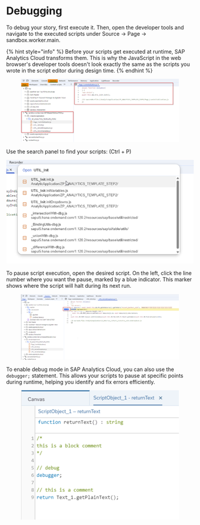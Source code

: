 # Debugging

To debug your story, first execute it. Then, open the developer tools and navigate to the executed scripts under Source -> Page -> sandbox.worker.main.

{% hint style="info" %}
Before your scripts get executed at runtime, SAP Analytics Cloud transforms them. This is why the JavaScript in the web browser's developer tools doesn't look exactly the same as the scripts you wrote in the script editor during design time.
{% endhint %}

<figure><img src="../.gitbook/assets/image (6).png" alt=""><figcaption></figcaption></figure>

Use the search panel to find your scripts: (Ctrl + P)

![](<../.gitbook/assets/image (7).png>)

To pause script execution, open the desired script. On the left, click the line number where you want the pause, marked by a blue indicator. This marker shows where the script will halt during its next run.

<figure><img src="../.gitbook/assets/image (8).png" alt=""><figcaption></figcaption></figure>

To enable debug mode in SAP Analytics Cloud, you can also use the `debugger;` statement. This allows your scripts to pause at specific points during runtime, helping you identify and fix errors efficiently.



<figure><img src="../.gitbook/assets/image (9).png" alt=""><figcaption></figcaption></figure>
